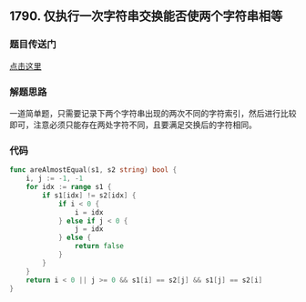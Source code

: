 ## 1790. 仅执行一次字符串交换能否使两个字符串相等

### 题目传送门

[点击这里](https://leetcode.cn/problems/check-if-one-string-swap-can-make-strings-equal/)

### 解题思路

一道简单题，只需要记录下两个字符串出现的两次不同的字符索引，然后进行比较即可，注意必须只能存在两处字符不同，且要满足交换后的字符相同。

### 代码

```go
func areAlmostEqual(s1, s2 string) bool {
    i, j := -1, -1
    for idx := range s1 {
        if s1[idx] != s2[idx] {
            if i < 0 {
                i = idx
            } else if j < 0 {
                j = idx
            } else {
                return false
            }
        }
    }
    return i < 0 || j >= 0 && s1[i] == s2[j] && s1[j] == s2[i]
}

```